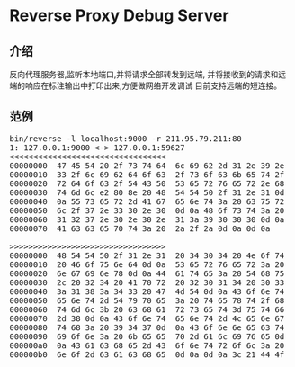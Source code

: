 # Reverse Proxy Debug Server


## 介绍

反向代理服务器,监听本地端口,并将请求全部转发到远端,
并将接收到的请求和远端的响应在标注输出中打印出来,方便做网络开发调试
目前支持远端的短连接。

## 范例
<pre>
bin/reverse -l localhost:9000 -r 211.95.79.211:80
1: 127.0.0.1:9000 <-> 127.0.0.1:59627
<<<<<<<<<<<<<<<<<<<<<<<<<<<<<<<<<
00000000  47 45 54 20 2f 73 74 64  6c 69 62 2d 31 2e 39 2e  |GET /stdlib-1.9.|
00000010  33 2f 6c 69 62 64 6f 63  2f 73 6f 63 6b 65 74 2f  |3/libdoc/socket/|
00000020  72 64 6f 63 2f 54 43 50  53 65 72 76 65 72 2e 68  |rdoc/TCPServer.h|
00000030  74 6d 6c e2 80 8e 20 48  54 54 50 2f 31 2e 31 0d  |tml... HTTP/1.1.|
00000040  0a 55 73 65 72 2d 41 67  65 6e 74 3a 20 63 75 72  |.User-Agent: cur|
00000050  6c 2f 37 2e 33 30 2e 30  0d 0a 48 6f 73 74 3a 20  |l/7.30.0..Host: |
00000060  31 32 37 2e 30 2e 30 2e  31 3a 39 30 30 30 0d 0a  |127.0.0.1:9000..|
00000070  41 63 63 65 70 74 3a 20  2a 2f 2a 0d 0a 0d 0a     |Accept: */*....|

>>>>>>>>>>>>>>>>>>>>>>>>>>>>>>>>>
00000000  48 54 54 50 2f 31 2e 31  20 34 30 34 20 4e 6f 74  |HTTP/1.1 404 Not|
00000010  20 46 6f 75 6e 64 0d 0a  53 65 72 76 65 72 3a 20  | Found..Server: |
00000020  6e 67 69 6e 78 0d 0a 44  61 74 65 3a 20 54 68 75  |nginx..Date: Thu|
00000030  2c 20 32 34 20 41 70 72  20 32 30 31 34 20 30 33  |, 24 Apr 2014 03|
00000040  3a 31 38 3a 34 33 20 47  4d 54 0d 0a 43 6f 6e 74  |:18:43 GMT..Cont|
00000050  65 6e 74 2d 54 79 70 65  3a 20 74 65 78 74 2f 68  |ent-Type: text/h|
00000060  74 6d 6c 3b 20 63 68 61  72 73 65 74 3d 75 74 66  |tml; charset=utf|
00000070  2d 38 0d 0a 43 6f 6e 74  65 6e 74 2d 4c 65 6e 67  |-8..Content-Leng|
00000080  74 68 3a 20 39 34 37 0d  0a 43 6f 6e 6e 65 63 74  |th: 947..Connect|
00000090  69 6f 6e 3a 20 6b 65 65  70 2d 61 6c 69 76 65 0d  |ion: keep-alive.|
000000a0  0a 43 61 63 68 65 2d 43  6f 6e 74 72 6f 6c 3a 20  |.Cache-Control: |
000000b0  6e 6f 2d 63 61 63 68 65  0d 0a 0d 0a 3c 21 44 4f  |no-cache....<!DO|
000000c0  43 54 59 50 45 20 68 74  6d 6c 20 50 55 42 4c 49  |CTYPE html PUBLI|
000000d0  43 20 22 2d 2f 2f 57 33  43 2f 2f 44 54 44 20 58  |C "-//W3C//DTD X|
000000e0  48 54 4d 4c 20 31 2e 30  20 54 72 61 6e 73 69 74  |HTML 1.0 Transit|
000000f0  69 6f 6e 61 6c 2f 2f 45  4e 22 0a 20 20 20 20 20  |ional//EN".     |
00000100  20 20 22 68 74 74 70 3a  2f 2f 77 77 77 2e 77 33  |  "http://www.w3|
00000110  2e 6f 72 67 2f 54 52 2f  78 68 74 6d 6c 31 2f 44  |.org/TR/xhtml1/D|
00000120  54 44 2f 78 68 74 6d 6c  31 2d 74 72 61 6e 73 69  |TD/xhtml1-transi|
00000130  74 69 6f 6e 61 6c 2e 64  74 64 22 3e 0a 0a 3c 68  |tional.dtd">..<h|
00000140  74 6d 6c 20 78 6d 6c 6e  73 3d 22 68 74 74 70 3a  |tml xmlns="http:|
00000150  2f 2f 77 77 77 2e 77 33  2e 6f 72 67 2f 31 39 39  |//www.w3.org/199|
00000160  39 2f 78 68 74 6d 6c 22  20 78 6d 6c 3a 6c 61 6e  |9/xhtml" xml:lan|
00000170  67 3d 22 65 6e 22 20 6c  61 6e 67 3d 22 65 6e 22  |g="en" lang="en"|
00000180  3e 0a 0a 3c 68 65 61 64  3e 0a 20 20 3c 6d 65 74  |>..<head>.  <met|
00000190  61 20 68 74 74 70 2d 65  71 75 69 76 3d 22 63 6f  |a http-equiv="co|
000001a0  6e 74 65 6e 74 2d 74 79  70 65 22 20 63 6f 6e 74  |ntent-type" cont|
000001b0  65 6e 74 3d 22 74 65 78  74 2f 68 74 6d 6c 3b 20  |ent="text/html; |
000001c0  63 68 61 72 73 65 74 3d  55 54 46 2d 38 22 20 2f  |charset=UTF-8" /|
000001d0  3e 0a 20 20 3c 74 69 74  6c 65 3e 54 68 65 20 70  |>.  <title>The p|
000001e0  61 67 65 20 79 6f 75 20  77 65 72 65 20 6c 6f 6f  |age you were loo|
000001f0  6b 69 6e 67 20 66 6f 72  20 64 6f 65 73 6e 27 74  |king for doesn't|
00000200  20 65 78 69 73 74 20 28  34 30 34 29 3c 2f 74 69  | exist (404)</ti|
00000210  74 6c 65 3e 0a 09 3c 73  74 79 6c 65 20 74 79 70  |tle>..<style typ|
00000220  65 3d 22 74 65 78 74 2f  63 73 73 22 3e 0a 09 09  |e="text/css">...|
00000230  62 6f 64 79 20 7b 20 62  61 63 6b 67 72 6f 75 6e  |body { backgroun|
00000240  64 2d 63 6f 6c 6f 72 3a  20 23 66 66 66 3b 20 63  |d-color: #fff; c|
00000250  6f 6c 6f 72 3a 20 23 36  36 36 3b 20 74 65 78 74  |olor: #666; text|
00000260  2d 61 6c 69 67 6e 3a 20  63 65 6e 74 65 72 3b 20  |-align: center; |
00000270  66 6f 6e 74 2d 66 61 6d  69 6c 79 3a 20 61 72 69  |font-family: ari|
00000280  61 6c 2c 20 73 61 6e 73  2d 73 65 72 69 66 3b 20  |al, sans-serif; |
00000290  7d 0a 09 09 64 69 76 2e  64 69 61 6c 6f 67 20 7b  |}...div.dialog {|
000002a0  0a 09 09 09 77 69 64 74  68 3a 20 32 35 65 6d 3b  |....width: 25em;|
000002b0  0a 09 09 09 70 61 64 64  69 6e 67 3a 20 30 20 34  |....padding: 0 4|
000002c0  65 6d 3b 0a 09 09 09 6d  61 72 67 69 6e 3a 20 34  |em;....margin: 4|
000002d0  65 6d 20 61 75 74 6f 20  30 20 61 75 74 6f 3b 0a  |em auto 0 auto;.|
000002e0  09 09 09 62 6f 72 64 65  72 3a 20 31 70 78 20 73  |...border: 1px s|
000002f0  6f 6c 69 64 20 23 63 63  63 3b 0a 09 09 09 62 6f  |olid #ccc;....bo|
00000300  72 64 65 72 2d 72 69 67  68 74 2d 63 6f 6c 6f 72  |rder-right-color|
00000310  3a 20 23 39 39 39 3b 0a  09 09 09 62 6f 72 64 65  |: #999;....borde|
00000320  72 2d 62 6f 74 74 6f 6d  2d 63 6f 6c 6f 72 3a 20  |r-bottom-color: |
00000330  23 39 39 39 3b 0a 09 09  7d 0a 09 09 68 31 20 7b  |#999;...}...h1 {|
00000340  20 66 6f 6e 74 2d 73 69  7a 65 3a 20 31 30 30 25  | font-size: 100%|
00000350  3b 20 63 6f 6c 6f 72 3a  20 23 66 30 30 3b 20 6c  |; color: #f00; l|
00000360  69 6e 65 2d 68 65 69 67  68 74 3a 20 31 2e 35 65  |ine-height: 1.5e|
00000370  6d 3b 20 7d 0a 09 3c 2f  73 74 79 6c 65 3e 0a 3c  |m; }..</style>.<|
00000380  2f 68 65 61 64 3e 0a 0a  3c 62 6f 64 79 3e 0a 20  |/head>..<body>. |
00000390  20 3c 21 2d 2d 20 54 68  69 73 20 66 69 6c 65 20  | <!-- This file |
000003a0  6c 69 76 65 73 20 69 6e  20 70 75 62 6c 69 63 2f  |lives in public/|
000003b0  34 30 34 2e 68 74 6d 6c  20 2d 2d 3e 0a 20 20 3c  |404.html -->.  <|
000003c0  64 69 76 20 63 6c 61 73  73 3d 22 64 69 61 6c 6f  |div class="dialo|
000003d0  67 22 3e 0a 20 20 20 20  3c 68 31 3e 54 68 65 20  |g">.    <h1>The |
000003e0  70 61 67 65 20 79 6f 75  20 77 65 72 65 20 6c 6f  |page you were lo|
000003f0  6f 6b 69 6e 67 20 66 6f  72 20 64 6f 65 73 6e 27  |oking for doesn'|
00000400  74 20 65 78 69 73 74 2e  3c 2f 68 31 3e 0a 20 20  |t exist.</h1>.  |
00000410  20 20 3c 70 3e 59 6f 75  20 6d 61 79 20 68 61 76  |  <p>You may hav|
00000420  65 20 6d 69 73 74 79 70  65 64 20 74 68 65 20 61  |e mistyped the a|
00000430  64 64 72 65 73 73 20 6f  72 20 74 68 65 20 70 61  |ddress or the pa|
00000440  67 65 20 6d 61 79 20 68  61 76 65 20 6d 6f 76 65  |ge may have move|
00000450  64 2e 3c 2f 70 3e 0a 20  20 3c 2f 64 69 76 3e 0a  |d.</p>.  </div>.|
00000460  3c 2f 62 6f 64 79 3e 0a  3c 2f 68 74 6d 6c 3e     |</body>.</html>|
</pre>
